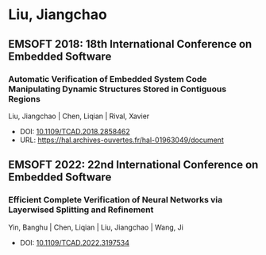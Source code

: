 # Liu, Jiangchao

## EMSOFT 2018: 18th International Conference on Embedded Software

### Automatic Verification of Embedded System Code Manipulating Dynamic Structures Stored in Contiguous Regions
Liu, Jiangchao | Chen, Liqian | Rival, Xavier
* DOI: [10.1109/TCAD.2018.2858462](https://doi.org/10.1109/TCAD.2018.2858462)
* URL: <https://hal.archives-ouvertes.fr/hal-01963049/document>

## EMSOFT 2022: 22nd International Conference on Embedded Software

### Efficient Complete Verification of Neural Networks via Layerwised Splitting and Refinement
Yin, Banghu | Chen, Liqian | Liu, Jiangchao | Wang, Ji
* DOI: [10.1109/TCAD.2022.3197534](https://doi.org/10.1109/TCAD.2022.3197534)

